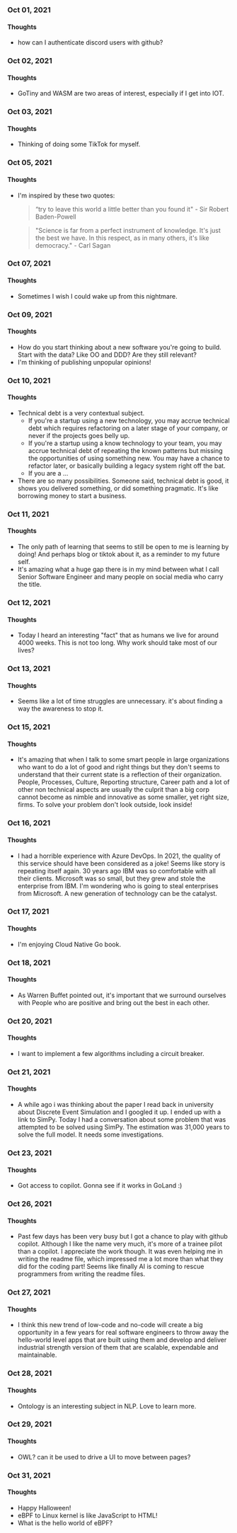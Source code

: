 ### Oct 01, 2021

#### Thoughts

- how can I authenticate discord users with github?



### Oct 02, 2021

#### Thoughts

- GoTiny and WASM are two areas of interest, especially if I get into IOT.



### Oct 03, 2021

#### Thoughts

- Thinking of doing some TikTok for myself.

  

### Oct 05, 2021

#### Thoughts

- I'm inspired by these two quotes:

  > “try to leave this world a little better than you found it" - Sir Robert Baden-Powell

  > "Science is far from a perfect instrument of knowledge. It's just the best we have. In this respect, as in many others, it's like democracy." - Carl Sagan



### Oct 07, 2021

#### Thoughts

- Sometimes I wish I could wake up from this nightmare.



### Oct 09, 2021

#### Thoughts

- How do you start thinking about a new software you're going to build. Start with the data? Like OO and DDD? Are they still relevant?
- I'm thinking of publishing unpopular opinions!



### Oct 10, 2021

#### Thoughts

- Technical debt is a very contextual subject. 
  - If you're a startup using a new technology, you may accrue technical debt which requires refactoring on a later stage of your company, or never if the projects goes belly up.
  - If you're a startup using a know technology to your team, you may accrue technical debt of repeating the known patterns but missing the opportunities of using something new. You may have a chance to refactor later, or basically building a legacy system right off the bat. 
  - If you are a ...
- There are so many possibilities. Someone said, technical debt is good, it shows you delivered something, or did something pragmatic. It's like borrowing money to start a business.

### Oct 11, 2021

#### Thoughts

- The only path of learning that seems to still be open to me is learning by doing! And perhaps blog or tiktok about it, as a reminder to my future self.
- It's amazing what a huge gap there is in my mind between what I call Senior Software Engineer and many people on social media who carry the title.

### Oct 12, 2021

#### Thoughts

- Today I heard an interesting "fact" that as humans we live for around 4000 weeks. This is not too long. Why work should take most of our lives? 

### Oct 13, 2021

#### Thoughts

- Seems like a lot of time struggles are unnecessary. it's about finding a  way the awareness to stop it.



### Oct 15, 2021

#### Thoughts

- It's amazing that when I talk to some smart people in large organizations who want to do a lot of good and right things but they don't seems to understand that their current state is a reflection of their organization. People, Processes, Culture, Reporting structure, Career path and a lot of other non technical aspects are usually the culprit than a big corp cannot become as nimble and innovative as some smaller, yet right size, firms. To solve your problem don't look outside, look inside!

### Oct 16, 2021

#### Thoughts

- I had a horrible experience with Azure DevOps. In 2021, the quality of this service should have been considered as a joke! Seems like story is repeating itself again. 30 years ago IBM was so comfortable with all their clients. Microsoft was so small, but they grew and stole the enterprise from IBM. I'm wondering who is going to steal enterprises from Microsoft. A new generation of technology can be the catalyst. 

### Oct 17, 2021

#### Thoughts

- I'm enjoying Cloud Native Go book. 

### Oct 18, 2021

#### Thoughts

- As Warren Buffet pointed out, it's important that we surround ourselves with People who are positive and bring out the best in each other.

### Oct 20, 2021

#### Thoughts

- I want to implement a few algorithms including a circuit breaker.

### Oct 21, 2021

#### Thoughts

- A while ago i was thinking about the paper I read back in university about Discrete Event Simulation and I googled it up. I ended up with a link to SimPy. Today I had a conversation about some problem that was attempted to be solved using SimPy. The estimation was 31,000 years to solve the full model. It needs some investigations.

### Oct 23, 2021

#### Thoughts

- Got access to copilot. Gonna see if it works in GoLand :)



### Oct 26, 2021

#### Thoughts

- Past few days has been very busy but I got a chance to play with github copilot. Although I like the name very much, it's more of a trainee pilot than a copilot. I appreciate the work though. It was even helping me in writing the readme file, which impressed me a lot more than what they did for the coding part! Seems like finally AI is coming to rescue programmers from writing the readme files. 



### Oct 27, 2021

#### Thoughts

- I think this new trend of low-code and no-code will create a big opportunity in a few years  for real software engineers to throw away the hello-world level apps that are built using them and develop and deliver industrial strength version of them that are scalable, expendable and maintainable.  

### Oct 28, 2021

#### Thoughts

- Ontology is an interesting subject in NLP. Love to learn more.



### Oct 29, 2021

#### Thoughts

- OWL? can it be used to drive a UI to move between pages?



### Oct 31, 2021

#### Thoughts

- Happy Halloween!
- eBPF to Linux kernel is like JavaScript to HTML!
- What is the hello world of eBPF?
